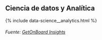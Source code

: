 ## Ciencia de datos y Analítica

{% include data-science__analytics.html %}

###### Fuente: [GetOnBoard Insights](https://insights.getonbrd.com/reports/tags-cloud)

